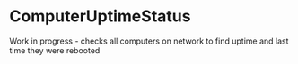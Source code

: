 # ComputerUptimeStatus
Work in progress - checks all computers on network to find uptime and last time they were rebooted
